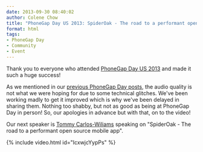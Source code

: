 ```yaml
---
date: 2013-09-30 08:40:02
author: Colene Chow
title: "PhoneGap Day US 2013: SpiderOak - The road to a performant open source mobile app"
format: html
tags:
- PhoneGap Day
- Community
- Event
---
```


<p>Thank you to everyone who attended <a href="http://pgday.phonegap.com/us2013">PhoneGap Day US 2013</a> and made it such a huge success!</p>

<p>As we mentioned in our <a href="http://phonegap.com/blog/tag/phonegap-day/">previous PhoneGap Day posts</a>, the audio quality is not what we were hoping for due to some technical glitches. We've been working madly to get it improved which is why we've been delayed in sharing them. Nothing too shabby, but not as good as being at PhoneGap Day in person! So, our apologies in advance but with that, on to the video!</p>

<p>Our next speaker is <a href="http://twitter.com/therealdevgeeks">Tommy Carlos-Wiliams</a> speaking on "SpiderOak - The road to a performant open source mobile app".</p>

{% include video.html id="IcxwjcYypPs" %}
